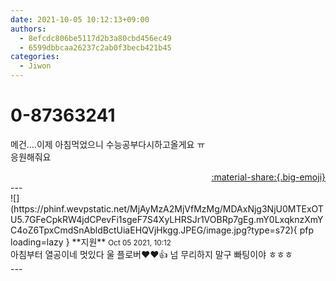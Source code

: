 ```yaml
---
date: 2021-10-05 10:12:13+09:00
authors:
  - 8efcdc806be5117d2b3a80cbd456ec49
  - 6599dbbcaa26237c2ab0f3becb421b45
categories:
  - Jiwon
---
```


# 0-87363241

<div class="post-container" markdown="1">
<div class="content-container md-sidebar__scrollwrap" markdown="1">

메건....이제 아침먹었으니 수능공부다시하고올게요 ㅠ<br>응원해줘요

</div>
</div>

<div style="text-align: right;" markdown="1">
<a href="https://weverse.io/fromis9/fanpost/0-87363241" style="text-align: right;">:material-share:{.big-emoji}</a>
</div>
---

<div class="comments-container md-sidebar__scrollwrap" markdown="1">
<div class="comment" markdown="1">
<div class='id-container' markdown="1">
![](https://phinf.wevpstatic.net/MjAyMzA2MjVfMzMg/MDAxNjg3NjU0MTExOTU5.7GFeCpkRW4jdCPevFi1sgeF7S4XyLHRSJr1VOBRp7gEg.mY0LxqknzXmYC4oZ6TpxCmdSnAbldBctUiaEHQVjHkgg.JPEG/image.jpg?type=s72){ pfp loading=lazy }
**<span class="artist">지원</span>** <small>Oct 05 2021, 10:12</small><br>
</div>
<div class='comment-body' markdown="1">
아침부터 열공이네 멋있다 울 플로버❤️❤️👍 넘 무리하지 말구 빠팅이야 ㅎㅎㅎ
</div>
</div>
</div>
---
